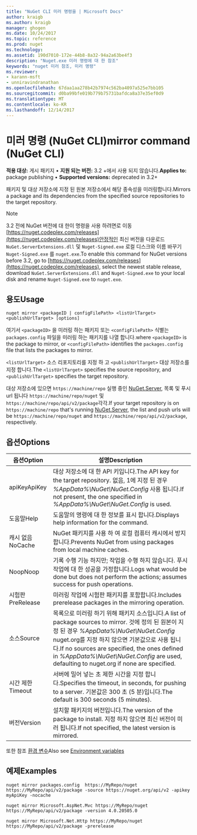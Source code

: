 ```yaml
---
title: "NuGet CLI 미러 명령을 | Microsoft Docs"
author: kraigb
ms.author: kraigb
manager: ghogen
ms.date: 10/24/2017
ms.topic: reference
ms.prod: nuget
ms.technology: 
ms.assetid: 190d7010-172e-44b8-8a32-94a2a63be4f3
description: "Nuget.exe 미러 명령에 대 한 참조"
keywords: "nuget 미러 참조, 미러 명령"
ms.reviewer:
- karann-msft
- unniravindranathan
ms.openlocfilehash: 67daa1aa278b42b7974c562ba4097a525e7bb105
ms.sourcegitcommit: d0ba99bfe019b779b75731bafdca8a37e35ef0d9
ms.translationtype: MT
ms.contentlocale: ko-KR
ms.lasthandoff: 12/14/2017
---
```

# <a name="mirror-command-nuget-cli"></a><span data-ttu-id="41f69-104">미러 명령 (NuGet CLI)</span><span class="sxs-lookup"><span data-stu-id="41f69-104">mirror command (NuGet CLI)</span></span>

<span data-ttu-id="41f69-105">**적용 대상:** 게시 패키지 &bullet; **지원 되는 버전:** 3.2 +에서 사용 되지 않습니다.</span><span class="sxs-lookup"><span data-stu-id="41f69-105">**Applies to:** package publishing &bullet; **Supported versions:** deprecated in 3.2+</span></span>

<span data-ttu-id="41f69-106">패키지 및 대상 저장소에 지정 된 원본 저장소에서 해당 종속성을 미러링합니다.</span><span class="sxs-lookup"><span data-stu-id="41f69-106">Mirrors a package and its dependencies from the specified source repositories to the target repository.</span></span>

> [!NOTE]
> <span data-ttu-id="41f69-107">3.2 전에 NuGet 버전에 대 한이 명령을 사용 하려면로 이동 [https://nuget.codeplex.com/releases](https://nuget.codeplex.com/releases)안정적인 최신 버전을 다운로드 `NuGet.ServerExtensions.dll` 및 `Nuget-Signed.exe` 로컬 디스크와 이름 바꾸기 `Nuget-Signed.exe` 를 `nuget.exe`.</span><span class="sxs-lookup"><span data-stu-id="41f69-107">To enable this command for NuGet versions before 3.2, go to [https://nuget.codeplex.com/releases](https://nuget.codeplex.com/releases), select the newest stable release, download `NuGet.ServerExtensions.dll` and `Nuget-Signed.exe` to your local disk and rename `Nuget-Signed.exe` to `nuget.exe`.</span></span>

## <a name="usage"></a><span data-ttu-id="41f69-108">용도</span><span class="sxs-lookup"><span data-stu-id="41f69-108">Usage</span></span>

```
nuget mirror <packageID | configFilePath> <listUrlTarget> <publishUrlTarget> [options]
```

<span data-ttu-id="41f69-109">여기서 `<packageID>` 을 미러링 하는 패키지 또는 `<configFilePath>` 식별는 `packages.config` 파일을 미러링 하는 패키지를 나열 합니다.</span><span class="sxs-lookup"><span data-stu-id="41f69-109">where `<packageID>` is the package to mirror, or `<configFilePath>` identifies the `packages.config` file that lists the packages to mirror.</span></span>

<span data-ttu-id="41f69-110">`<listUrlTarget>` 소스 리포지토리를 지정 하 고 `<publishUrlTarget>` 대상 저장소를 지정 합니다.</span><span class="sxs-lookup"><span data-stu-id="41f69-110">The `<listUrlTarget>` specifies the source repository, and `<publishUrlTarget>` specifies the target repository.</span></span>

<span data-ttu-id="41f69-111">대상 저장소에 있으면 `https://machine/repo` 실행 중인 [NuGet.Server](../hosting-packages/NuGet-Server.md), 목록 및 푸시 url 됩니다 `https://machine/repo/nuget` 및 `https://machine/repo/api/v2/package`각각.</span><span class="sxs-lookup"><span data-stu-id="41f69-111">If your target repository is on `https://machine/repo` that's running [NuGet.Server](../hosting-packages/NuGet-Server.md), the list and push urls will be `https://machine/repo/nuget` and `https://machine/repo/api/v2/package`, respectively.</span></span>

## <a name="options"></a><span data-ttu-id="41f69-112">옵션</span><span class="sxs-lookup"><span data-stu-id="41f69-112">Options</span></span>

| <span data-ttu-id="41f69-113">옵션</span><span class="sxs-lookup"><span data-stu-id="41f69-113">Option</span></span> | <span data-ttu-id="41f69-114">설명</span><span class="sxs-lookup"><span data-stu-id="41f69-114">Description</span></span> |
| --- | --- |
| <span data-ttu-id="41f69-115">apiKey</span><span class="sxs-lookup"><span data-stu-id="41f69-115">ApiKey</span></span> | <span data-ttu-id="41f69-116">대상 저장소에 대 한 API 키입니다.</span><span class="sxs-lookup"><span data-stu-id="41f69-116">The API key for the target repository.</span></span> <span data-ttu-id="41f69-117">없음, 1에 지정 된 경우 *%AppData%\NuGet\NuGet.Config* 사용 됩니다.</span><span class="sxs-lookup"><span data-stu-id="41f69-117">If not present,  the one specified in *%AppData%\NuGet\NuGet.Config* is used.</span></span> |
| <span data-ttu-id="41f69-118">도움말</span><span class="sxs-lookup"><span data-stu-id="41f69-118">Help</span></span> | <span data-ttu-id="41f69-119">도움말의 명령에 대 한 정보를 표시 합니다.</span><span class="sxs-lookup"><span data-stu-id="41f69-119">Displays help information for the command.</span></span> |
| <span data-ttu-id="41f69-120">캐시 없음</span><span class="sxs-lookup"><span data-stu-id="41f69-120">NoCache</span></span> | <span data-ttu-id="41f69-121">NuGet 패키지를 사용 하 여 로컬 컴퓨터 캐시에서 방지 합니다.</span><span class="sxs-lookup"><span data-stu-id="41f69-121">Prevents NuGet from using packages from local machine caches.</span></span> |
| <span data-ttu-id="41f69-122">Noop</span><span class="sxs-lookup"><span data-stu-id="41f69-122">Noop</span></span> | <span data-ttu-id="41f69-123">기록 수행 기능 하지만; 작업을 수행 하지 않습니다. 푸시 작업에 대 한 성공을 가정합니다.</span><span class="sxs-lookup"><span data-stu-id="41f69-123">Logs what would be done but does not perform the actions; assumes success for push operations.</span></span> |
| <span data-ttu-id="41f69-124">시험판</span><span class="sxs-lookup"><span data-stu-id="41f69-124">PreRelease</span></span> | <span data-ttu-id="41f69-125">미러링 작업에 시험판 패키지를 포함합니다.</span><span class="sxs-lookup"><span data-stu-id="41f69-125">Includes prerelease packages in the mirroring operation.</span></span> |
| <span data-ttu-id="41f69-126">소스</span><span class="sxs-lookup"><span data-stu-id="41f69-126">Source</span></span> | <span data-ttu-id="41f69-127">목록으로 미러링 하기 위해 패키지 소스입니다.</span><span class="sxs-lookup"><span data-stu-id="41f69-127">A list of package sources to mirror.</span></span> <span data-ttu-id="41f69-128">것에 정의 된 원본이 지정 된 경우 *%AppData%\NuGet\NuGet.Config* nuget.org를 지정 하지 않으면 기본값으로 사용 됩니다.</span><span class="sxs-lookup"><span data-stu-id="41f69-128">If no sources are specified, the ones defined in *%AppData%\NuGet\NuGet.Config* are used, defaulting to nuget.org if none are specified.</span></span> |
| <span data-ttu-id="41f69-129">시간 제한</span><span class="sxs-lookup"><span data-stu-id="41f69-129">Timeout</span></span> | <span data-ttu-id="41f69-130">서버에 밀어 넣는 초 제한 시간을 지정 합니다.</span><span class="sxs-lookup"><span data-stu-id="41f69-130">Specifies the timeout, in seconds, for pushing to a server.</span></span> <span data-ttu-id="41f69-131">기본값은 300 초 (5 분)입니다.</span><span class="sxs-lookup"><span data-stu-id="41f69-131">The default is 300 seconds (5 minutes).</span></span> |
| <span data-ttu-id="41f69-132">버전</span><span class="sxs-lookup"><span data-stu-id="41f69-132">Version</span></span> | <span data-ttu-id="41f69-133">설치할 패키지의 버전입니다.</span><span class="sxs-lookup"><span data-stu-id="41f69-133">The version of the package to install.</span></span> <span data-ttu-id="41f69-134">지정 하지 않으면 최신 버전이 미러 됩니다.</span><span class="sxs-lookup"><span data-stu-id="41f69-134">If not specified, the latest version is mirrored.</span></span> |

<span data-ttu-id="41f69-135">또한 참조 [환경 변수](cli-ref-environment-variables.md)</span><span class="sxs-lookup"><span data-stu-id="41f69-135">Also see [Environment variables](cli-ref-environment-variables.md)</span></span>

## <a name="examples"></a><span data-ttu-id="41f69-136">예제</span><span class="sxs-lookup"><span data-stu-id="41f69-136">Examples</span></span>

```
nuget mirror packages.config  https://MyRepo/nuget https://MyRepo/api/v2/package -source https://nuget.org/api/v2 -apikey myApiKey -nocache

nuget mirror Microsoft.AspNet.Mvc https://MyRepo/nuget https://MyRepo/api/v2/package -version 4.0.20505.0

nuget mirror Microsoft.Net.Http https://MyRepo/nuget https://MyRepo/api/v2/package -prerelease
```
